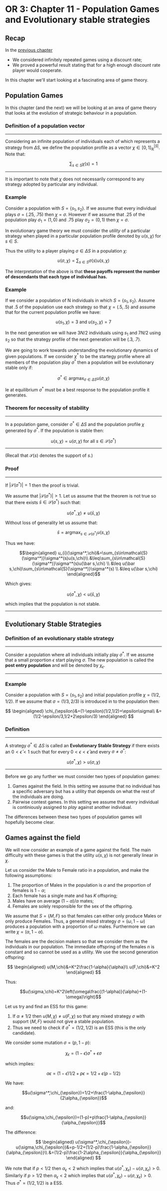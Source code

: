 # OR 3: Chapter 11 - Population Games and Evolutionary stable strategies

## Recap

In the [previous chapter](Chapter_10_Infinetely_Repeated_Games.md)

- We considered infinitely repeated games using a discount rate;
- We proved a powerful result stating that for a high enough discount rate player would cooperate.

In this chapter we'll start looking at a fascinating area of game theory.

## Population Games

In this chapter (and the next) we will be looking at an area of game theory that looks at the evolution of strategic behaviour in a population.

### Definition of a population vector

---

Considering an infinite population of individuals each of which represents a strategy from $\Delta S$, we define the population profile as a vector $\chi\in[0,1]^{|S|}_\mathbb{R}$. Note that:

$$\sum_{s\in S}\chi(s)=1$$

---

It is important to note that $\chi$ does not necessarily correspond to any strategy adopted by particular any individual.

### Example

Consider a population with $S=\{s_1,s_2\}$. If we assume that every individual plays $\sigma=(.25,.75)$ then $\chi=\sigma$. However if we assume that .25 of the population play $\sigma_1=(1,0)$ and .75 play $\sigma_2=(0,1)$ then $\chi=\sigma$.

In evolutionary game theory we must consider the _utility_ of a particular strategy when played in a particular population profile denoted by $u(s,\chi)$ for $s\in S$.

Thus the utility to a player playing $\sigma\in\Delta S$ in a population $\chi$:

$$u(\sigma,\chi)=\sum_{s\in S}\sigma(s)u(s,\chi)$$

The interpretation of the above is that **these payoffs represent the number of descendants that each type of individual has.**

### Example

If we consider a population of N individuals in which $S=\{s_1,s_2\}$. Assume that .5 of the population use each strategy so that $\chi=(.5,.5)$ and assume that for the current population profile we have:

$$u(s_1,\chi)=3\text{ and }u(s_2,\chi)=7$$

In the next generation we will have $3N/2$ individuals using $s_1$ and $7N/2$ using $s_2$ so that the strategy profile of the next generation will be $(.3,.7)$.

We are going to work towards understanding the evolutionary dynamics of given populations. If we consider $\chi^*$ to be the startegy profile where all members of the population play $\sigma^*$ then a population will be evolutionary stable only if:

$$\sigma^*\in\text{argmax}_{\sigma\in\Delta S}u(\sigma,\chi)$$

Ie at equilibrium $\sigma^*$ must be a best response to the population profile it generates.

### Theorem for necessity of stability

---

In a population game, consider $\sigma^*\in\Delta S$ and the population profile $\chi$ generated by $\sigma^*$. If the population is stable then:

$$u(s,\chi)=u(\sigma,\chi)\text{ for all }s\in\mathcal{S}(\sigma^*)$$

---

(Recall that $\mathcal{S}(s)$ denotes the support of $s$.)

### Proof

---

If $|\mathcal{S}(\sigma^*)|=1$ then the proof is trivial.

We assume that $|\mathcal{S}(\sigma^*)|>1$. Let us assume that the theorem is not true so that there exists $\bar s\in\mathcal{S}(\sigma^*)$ such that:

$$u(\sigma^*,\chi)\ne u(\bar s,\chi)$$

Without loss of generality let us assume that:

$$\bar s=\text{argmax}_{s\in\mathcal{S}(\sigma^*)}u(s,\chi)$$

Thus we have:

$$\begin{aligned}
u_{i}(\sigma^*,\chi)&=\sum_{s\in\mathcal{S}(\sigma^*)}\sigma^*(s)u(s,\chi)\\
&\leq\sum_{s\in\mathcal{S}(\sigma^*)}\sigma^*(s)u(\bar s,\chi) \\
&\leq u(\bar s,\chi)\sum_{s\in\mathcal{S}(\sigma^*)}\sigma^*(s) \\
&\leq u(\bar s,\chi)
\end{aligned}$$

Which gives:

$$u(\sigma^*,\chi)< u(\bar s,\chi)$$

which implies that the population is not stable.

---

## Evolutionary Stable Strategies

### Definition of an evolutionary stable strategy

---

Consider a population where all individuals initially play $\sigma^*$. If we assume that a small proportion $\epsilon$ start playing $\sigma$. The new population is called the **post entry population** and will be denoted by $\chi_{\epsilon}$.

---

### Example

Consider a population with $S=\{s_1,s_2\}$ and initial population profile $\chi=(1/2,1/2)$. If we assume that $\sigma=(1/3,2/3)$ is introduced in to the population then:

$$
\begin{aligned}
\chi_{\epsilon}&=(1-\epsilon)(1/2,1/2)+\epsilon\sigma\\
            &=(1/2-\epsilon/3,1/2+2\epsilon/3)
\end{aligned}
$$

### Definition

---

A strategy $\sigma^*\in\Delta S$ is called an **Evolutionary Stable Strategy** if there exists an $0<\bar\epsilon<1$ such that for every $0<\epsilon<\bar \epsilon$ and every $\sigma\ne \sigma^*$:

$$u(\sigma^*,\chi)>u(\sigma,\chi)$$

---

Before we go any further we must consider two types of population games:

1. Games against the field. In this setting we assume that no individual has a specific adversary but has a utility that depends on what the rest of the individuals are doing.
2. Pairwise contest games. In this setting we assume that every individual is continiously assigned to _play_ against another individual.

The differences between these two types of population games will hopefully become clear.

## Games against the field

We will now consider an example of a game against the field. The main difficulty with these games is that the utility $u(s,\chi)$ is not generally linear in $\chi$.

Let us consider the Male to Female ratio in a population, and make the following assumptions:

1. The proportion of Males in the population is $\alpha$ and the proportion of females is $1-\alpha$;
2. Each female has a single mate and has $K$ offspring;
3. Males have on average $(1-\alpha)/\alpha$ mates;
4. Females are solely responsible for the sex of the offspring.

We assume that $S=\{M,F\}$ so that females can either only produce Males or only produce Females. Thus, a general mixed strategy $\sigma=(\omega,1-\omega)$ produces a population with a proportion of  $\omega$ males. Furthermore we can write $\chi=(\alpha,1-\alpha)$.

The females are the decision makers so that we consider them as the individuals in our population. The immediate offspring of the females $n$ is constant and so cannot be used as a utility. We use the second generation offspring:

$$
\begin{aligned}
u(M,\chi)&=K^2\frac{1-\alpha}{\alpha}\\
u(F,\chi)&=K^2
\end{aligned}
$$

Thus:

$$u(\sigma,\chi)=K^2\left(\omega\frac{(1-\alpha)}{\alpha}+(1-\omega)\right)$$

Let us try and find an ESS for this game:

1. If $\alpha\ne 1/2$ then $u(M,\chi)\ne u(F,\chi)$ so that any mixed strategy $\sigma$ with support $\{M,F\}$ would not give a stable population.
2. Thus we need to check if $\sigma^*=(1/2,1/2)$ is an ESS (this is the only candidate).

We consider some mutation $\sigma=(p,1-p)$:

$$\chi_{\epsilon}=(1-\epsilon)\sigma^*+\epsilon\sigma$$

which implies:

$$\alpha{\epsilon}=(1-\epsilon)1/2+p\epsilon=1/2+\epsilon(p-1/2)$$

We have:

$$u(\sigma^*,\chi_{\epsilon})=1/2+\frac{1-\alpha_{\epsilon}}{2\alpha_{\epsilon}}$$

and:

$$u(\sigma,\chi_{\epsilon})=(1-p)+p\frac{1-\alpha_{\epsilon}}{\alpha_{\epsilon}}$$

The difference:

$$
\begin{aligned}
u(\sigma^*,\chi_{\epsilon})-u(\sigma,\chi_{\epsilon})&=p-1/2+(1/2-p)\frac{1-\alpha_{\epsilon}}{\alpha_{\epsilon}}\\
&=(1/2-p)\frac{1-2\alpha_{\epsilon}}{\alpha_{\epsilon}}
\end{aligned}
$$

We note that if $p<1/2$ then $\alpha_{\epsilon}<2$ which implies that $u(\sigma^*,\chi_{\epsilon})-u(\sigma,\chi_{\epsilon})>0$. Similarly if $p>1/2$ then $\alpha_{\epsilon}<2$ which implies that $u(\sigma^*,\chi_{\epsilon})-u(\sigma,\chi_{\epsilon})>0$. Thus $\sigma^*=(1/2,1/2)$ is a ESS.
